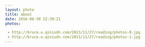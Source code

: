```yaml
---
layout: photo
title: about
date: 2016-06-30 22:39:21
photos:

 - http://bruce.u.qiniudn.com/2013/11/27/reading/photos-0.jpg
 - http://bruce.u.qiniudn.com/2013/11/27/reading/photos-1.jpg
---
```

